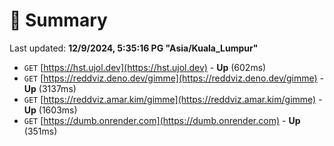 # 📖 Summary
Last updated: **12/9/2024, 5:35:16 PG "Asia/Kuala_Lumpur"**

- `GET` [https://hst.ujol.dev](https://hst.ujol.dev) - **Up** (602ms)
- `GET` [https://reddviz.deno.dev/gimme](https://reddviz.deno.dev/gimme) - **Up** (3137ms)
- `GET` [https://reddviz.amar.kim/gimme](https://reddviz.amar.kim/gimme) - **Up** (1603ms)
- `GET` [https://dumb.onrender.com](https://dumb.onrender.com) - **Up** (351ms)
